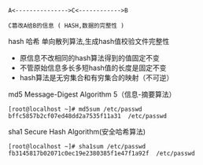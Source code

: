     A<--------------->C<------------>B
    
    C篡改A给B的信息 ( HASH,数据的完整性 )


hash 哈希 单向散列算法,生成hash值校验文件完整性

- 原信息不改相同的hash算法得到的值固定不变
- 不管原始信息多长多短hash值的长度是固定不变
- hash算法是无穷集合和有穷集合的映射（不可逆）

md5 Message-Digest Algorithm 5（信息-摘要算法）

    [root@localhost ~]# md5sum /etc/passwd
    bffc5857b2cf07ed48dd2a7535f11a31  /etc/passwd

sha1 Secure Hash Algorithm(安全哈希算法)

    [root@localhost ~]# sha1sum /etc/passwd
    fb3145817b02071c0ec19e2380385f1e47f1a92f  /etc/passwd
